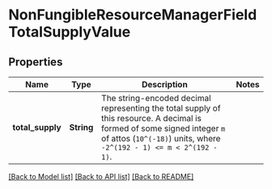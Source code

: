 # NonFungibleResourceManagerFieldTotalSupplyValue

## Properties

Name | Type | Description | Notes
------------ | ------------- | ------------- | -------------
**total_supply** | **String** | The string-encoded decimal representing the total supply of this resource. A decimal is formed of some signed integer `m` of attos (`10^(-18)`) units, where `-2^(192 - 1) <= m < 2^(192 - 1)`.  | 

[[Back to Model list]](../README.md#documentation-for-models) [[Back to API list]](../README.md#documentation-for-api-endpoints) [[Back to README]](../README.md)


